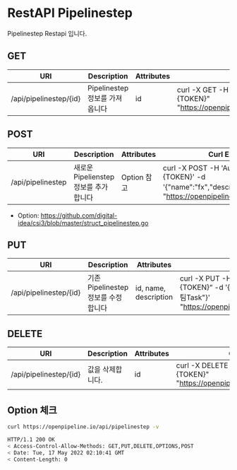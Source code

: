 # RestAPI Pipelinestep

Pipelinestep Restapi 입니다.

## GET

| URI | Description | Attributes | Curl Example |
| --- | --- | --- | --- |
|/api/pipelinestep/{id}| Pipelinestep 정보를 가져옵니다|id|curl -X GET -H "Authorization: Basic {TOKEN}" "https://openpipeline.io/api/pipelinestep/{id}"

## POST

| URI | Description | Attributes | Curl Example |
| --- | --- | --- | --- |
|/api/pipelinestep|새로운 Pipelienstep 정보를 추가합니다| Option 참고 |curl -X POST -H 'Authorization: Basic {TOKEN}' -d '{"name":"fx","description":"FX팀"}' "https://openpipeline.io/api/pipelinestep"

- Option: https://github.com/digital-idea/csi3/blob/master/struct_pipelinestep.go

## PUT

| URI | Description | Attributes | Curl Example |
| --- | --- | --- | --- |
|/api/pipelinestep/{id}|기존 Pipelinestep 정보를 수정합니다|id, name, description|curl -X PUT -H "Authorization: Basic {TOKEN}“ -d '{"name":"fx","description":"FX팀Task"}' "https://openpipeline.io/api/pipelinestep/{id}"

## DELETE

| URI | Description | Attributes | Curl Example |
| --- | --- | --- | --- |
|/api/pipelinestep/{id}|값을 삭제합니다.|id|curl -X DELETE -H "Authorization: Basic {TOKEN}" "https://openpipeline.io/api/pipelinestep/{id}"

## Option 체크

```bash
curl https://openpipeline.io/api/pipelinestep -v
```

```bash
HTTP/1.1 200 OK
< Access-Control-Allow-Methods: GET,PUT,DELETE,OPTIONS,POST
< Date: Tue, 17 May 2022 02:10:41 GMT
< Content-Length: 0
```

